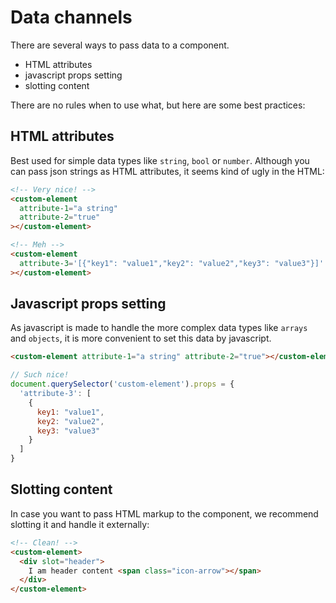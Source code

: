 # Data channels
There are several ways to pass data to a component.
- HTML attributes
- javascript props setting
- slotting content

There are no rules when to use what, but here are some best practices:

## HTML attributes
Best used for simple data types like `string`, `bool` or `number`.
Although you can pass json strings as HTML attributes, it seems kind of ugly in the HTML:

```html
<!-- Very nice! -->
<custom-element
  attribute-1="a string"
  attribute-2="true"
></custom-element>

<!-- Meh -->
<custom-element
  attribute-3='[{"key1": "value1","key2": "value2","key3": "value3"}]'
></custom-element>
```

## Javascript props setting
As javascript is made to handle the more complex data types like `arrays` and `objects`, it is more 
convenient to set this data by javascript.

```html
<custom-element attribute-1="a string" attribute-2="true"></custom-element>
```

```js
// Such nice!
document.querySelector('custom-element').props = {
  'attribute-3': [
    {
      key1: "value1",
      key2: "value2",
      key3: "value3"
    }
  ]
}
```

## Slotting content
In case you want to pass HTML markup to the component, we recommend slotting it and handle it
externally:
```html
<!-- Clean! -->
<custom-element>
  <div slot="header">
    I am header content <span class="icon-arrow"></span>
  </div>
</custom-element>
```
